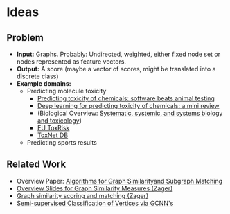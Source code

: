 # Ideas

## Problem

- **Input:** Graphs. Probably: Undirected, weighted, either fixed node set or nodes represented as feature vectors.
- **Output:** A score (maybe a vector of scores, might be translated into a discrete class)
- **Example domains:**
  - Predicting molecule toxicity
    - [Predicting toxicity of chemicals: software beats animal testing](https://efsa.onlinelibrary.wiley.com/doi/10.2903/j.efsa.2019.e170710)
    - [Deep learning for predicting toxicity of chemicals: a mini review](https://www.tandfonline.com/doi/pdf/10.1080/10590501.2018.1537563?needAccess=true)
    - (Biological Overview: [Systematic, systemic, and systems biology and toxicology](https://www.altex.org/index.php/altex/article/view/823))
    - [EU ToxRisk](https://www.eu-toxrisk.eu)
    - [ToxNet DB](https://toxnet.nlm.nih.gov/)
  - Predicting sports results

## Related Work

- Overview Paper: [Algorithms for Graph Similarityand Subgraph Matching](https://people.eecs.berkeley.edu/~aramdas/reports/DBreport.pdf)
- [Overview Slides for Graph Similarity Measures (Zager)](http://www.cs.uoi.gr/~pvassil/downloads/GraphDistance/LauraZager.pdf)
- [Graph similarity scoring and matching (Zager)](https://www.sciencedirect.com/science/article/pii/S0893965907001012)
- [Semi-supervised Classification of Vertices via GCNN's](https://arxiv.org/pdf/1609.02907.pdf)
